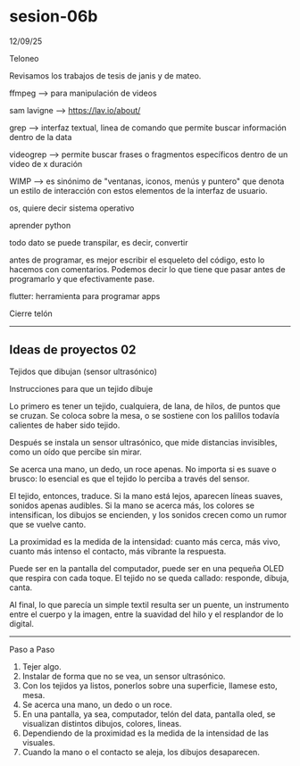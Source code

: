 # sesion-06b
12/09/25

Teloneo

Revisamos los trabajos de tesis de janis y de mateo.

ffmpeg --> para manipulación de videos

sam lavigne --> https://lav.io/about/

grep --> interfaz textual, linea de comando que permite buscar información dentro de la data

videogrep --> permite buscar frases o fragmentos específicos dentro de un video de x duración

WIMP --> es sinónimo de "ventanas, iconos, menús y puntero" que denota un estilo de interacción con estos elementos de la interfaz de usuario.

os, quiere decir sistema operativo

aprender python

todo dato se puede transpilar, es decir, convertir 

antes de programar, es mejor escribir el esqueleto del código, esto lo hacemos con comentarios. Podemos decir lo que tiene que pasar antes de programarlo y que efectivamente pase.

flutter: herramienta para programar apps

Cierre telón

---
## Ideas de proyectos 02
Tejidos que dibujan (sensor ultrasónico)

Instrucciones para que un tejido dibuje

Lo primero es tener un tejido, cualquiera, de lana, de hilos, de puntos que se cruzan.
Se coloca sobre la mesa, o se sostiene con los palillos todavía calientes de haber sido tejido.

Después se instala un sensor ultrasónico, que mide distancias invisibles,
como un oído que percibe sin mirar.

Se acerca una mano, un dedo, un roce apenas.
No importa si es suave o brusco: lo esencial es que el tejido lo perciba a través del sensor.

El tejido, entonces, traduce.
Si la mano está lejos, aparecen líneas suaves, sonidos apenas audibles.
Si la mano se acerca más, los colores se intensifican, los dibujos se encienden,
y los sonidos crecen como un rumor que se vuelve canto.

La proximidad es la medida de la intensidad:
cuanto más cerca, más vivo, cuanto más intenso el contacto, más vibrante la respuesta.

Puede ser en la pantalla del computador, puede ser en una pequeña OLED que respira con cada toque.
El tejido no se queda callado: responde, dibuja, canta.

Al final, lo que parecía un simple textil resulta ser un puente,
un instrumento entre el cuerpo y la imagen,
entre la suavidad del hilo y el resplandor de lo digital.

---

Paso a Paso

1. Tejer algo.
2. Instalar de forma que no se vea, un sensor ultrasónico.
3. Con los tejidos ya listos, ponerlos sobre una superficie, llamese esto, mesa.
4. Se acerca una mano, un dedo o un roce.
5. En una pantalla, ya sea, computador, telón del data, pantalla oled, se visualizan distintos dibujos, colores, lineas.
6. Dependiendo de la proximidad es la medida de la intensidad de las visuales.
7. Cuando la mano o el contacto se aleja, los dibujos desaparecen.


